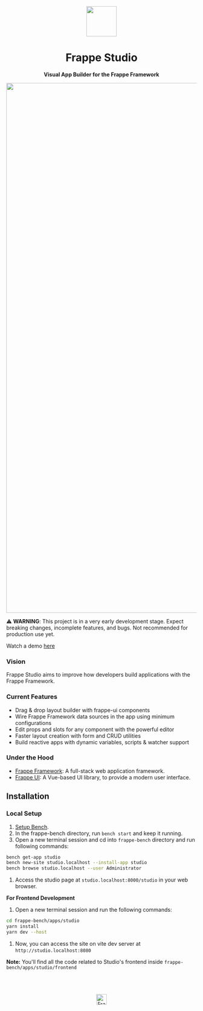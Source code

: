 <div align="center">

<img src="https://github.com/user-attachments/assets/5f1cd3ee-9985-4385-8ac1-a984f1e66979" height="80" lt="Frappe Studio Logo">

<h1>Frappe Studio</h1>

**Visual App Builder for the Frappe Framework**

<div>
    <picture>
        <img width="1402" alt="Frappe Studio Screenshot" src="https://github.com/user-attachments/assets/2177dba2-2d4d-4c4b-95bd-bdd6c875278e">
    </picture>
</div>
</div>

⚠️ **WARNING**: This project is in a very early development stage. Expect breaking changes, incomplete features, and bugs. Not recommended for production use yet.

Watch a demo [here](https://www.youtube.com/live/BMjG0Dn39DM?si=jmaeUWtfYy4TS3ap&t=15360)

### Vision

Frappe Studio aims to improve how developers build applications with the Frappe Framework.

### Current Features

- Drag & drop layout builder with frappe-ui components
- Wire Frappe Framework data sources in the app using minimum configurations
- Edit props and slots for any component with the powerful editor
- Faster layout creation with form and CRUD utilities
- Build reactive apps with dynamic variables, scripts & watcher support

### Under the Hood

- [Frappe Framework](https://github.com/frappe/frappe): A full-stack web application framework.
- [Frappe UI](https://github.com/frappe/frappe-ui): A Vue-based UI library, to provide a modern user interface.


## Installation

### Local Setup

1. [Setup Bench](https://docs.frappe.io/framework/user/en/installation).
1. In the frappe-bench directory, run `bench start` and keep it running.
1. Open a new terminal session and cd into `frappe-bench` directory and run following commands:
```bash
bench get-app studio
bench new-site studio.localhost --install-app studio
bench browse studio.localhost --user Administrator
```
1. Access the studio page at `studio.localhost:8000/studio` in your web browser.

**For Frontend Development**
1. Open a new terminal session and run the following commands:
```bash
cd frappe-bench/apps/studio
yarn install
yarn dev --host
```
1. Now, you can access the site on vite dev server at `http://studio.localhost:8080`

**Note:** You'll find all the code related to Studio's frontend inside `frappe-bench/apps/studio/frontend`

<h2></h2>

<br>
<br>
<div align="center">
	<a href="https://frappe.io" target="_blank">
		<picture>
			<source media="(prefers-color-scheme: dark)" srcset="https://frappe.io/files/Frappe-white.png">
			<img src="https://frappe.io/files/Frappe-black.png" alt="Frappe Technologies" height="28"/>
		</picture>
	</a>
</div>

